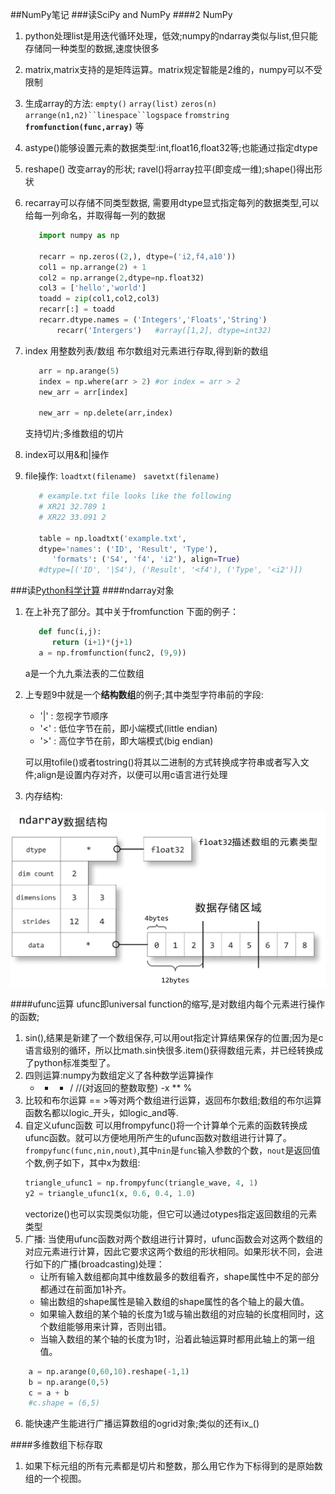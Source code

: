 ##NumPy笔记
###读SciPy and NumPy
####2 NumPy
1.  python处理list是用迭代循环处理，低效;numpy的ndarray类似与list,但只能存储同一种类型的数据,速度快很多
2.  matrix,matrix支持的是矩阵运算。matrix规定智能是2维的，numpy可以不受限制
3.  生成array的方法: `empty()` `array(list)` `zeros(n)` `arrange(n1,n2)``linespace``logspace` `fromstring` **`fromfunction(func,array)`** 等
4.  astype()能够设置元素的数据类型:int,float16,float32等;也能通过指定dtype
5.  reshape() 改变array的形状; ravel()将array拉平(即变成一维);shape()得出形状
6.  recarray可以存储不同类型数据, 需要用dtype显式指定每列的数据类型,可以给每一列命名，并取得每一列的数据
    ```python
	   import numpy as np

	   recarr = np.zeros((2,), dtype=('i2,f4,a10'))
	   col1 = np.arrange(2) + 1
	   col2 = np.arrange(2,dtype=np.float32)
	   col3 = ['hello','world']
	   toadd = zip(col1,col2,col3)
	   recarr[:] = toadd
	   recarr.dtype.names = ('Integers','Floats','String')
    	   recarr('Intergers')   #array([1,2], dtype=int32)
    ```
    
7.  index 用整数列表/数组 布尔数组对元素进行存取,得到新的数组
    ```python
	   arr = np.arange(5)
	   index = np.where(arr > 2) #or index = arr > 2
	   new_arr = arr[index]

	   new_arr = np.delete(arr,index)
    ```
    支持切片;多维数组的切片
8.  index可以用&和|操作

9.  file操作: `loadtxt(filename)` ` savetxt(filename)`
    ```python
	   # example.txt file looks like the following
	   # XR21 32.789 1
	   # XR22 33.091 2

	   table = np.loadtxt('example.txt',
	   dtype='names': ('ID', 'Result', 'Type'),
		  'formats': ('S4', 'f4', 'i2'), align=True)
	   #dtype=[('ID', '|S4'), ('Result', '<f4'), ('Type', '<i2')])
    ```

###读[Python科学计算](http://hyry.dip.jp/tech/book/page/scipy/numpy.html)
####ndarray对象
1.  在上补充了部分。其中关于fromfunction 下面的例子：
    ```python
	   def func(i,j):
		  return (i+1)*(j+1)
	   a = np.fromfunction(func2, (9,9))
    ```
    a是一个九九乘法表的二位数组
2.  上专题9中就是一个**结构数组**的例子;其中类型字符串前的字段:
    *   '|' : 忽视字节顺序
    *   '<' : 低位字节在前，即小端模式(little endian)
    *   '>' : 高位字节在前，即大端模式(big endian)
        
    可以用tofile()或者tostring()将其以二进制的方式转换成字符串或者写入文件;align是设置内存对齐，以便可以用c语言进行处理
    
3.  内存结构:
<img src="./numpy_memory_struct.png" length="800" width="800"/>

####ufunc运算
    ufunc即universal function的缩写,是对数组内每个元素进行操作的函数;
1.  sin(),结果是新建了一个数组保存,可以用out指定计算结果保存的位置;因为是c语言级别的循环，所以比math.sin快很多.item()获得数组元素，并已经转换成了python标准类型了。
2.  四则运算:numpy为数组定义了各种数学运算操作
    + - * / //(对返回的整数取整) -x ** % 
3.  比较和布尔运算
    == >等对两个数组进行运算，返回布尔数组;数组的布尔运算函数名都以logic_开头，如logic_and等.
4.  自定义ufunc函数
    可以用frompyfunc()将一个计算单个元素的函数转换成ufunc函数。就可以方便地用所产生的ufunc函数对数组进行计算了。
    `frompyfunc(func,nin,nout)`,其中`nin`是`func`输入参数的个数，`nout`是返回值个数,例子如下，其中x为数组:
    ```python
	triangle_ufunc1 = np.frompyfunc(triangle_wave, 4, 1)
	y2 = triangle_ufunc1(x, 0.6, 0.4, 1.0)
    ```
    vectorize()也可以实现类似功能，但它可以通过otypes指定返回数组的元素类型
5. 广播:
	当使用ufunc函数对两个数组进行计算时，ufunc函数会对这两个数组的对应元素进行计算，因此它要求这两个数组的形状相同。如果形状不同，会进行如下的广播(broadcasting)处理：
	* 让所有输入数组都向其中维数最多的数组看齐，shape属性中不足的部分都通过在前面加1补齐。
	* 输出数组的shape属性是输入数组的shape属性的各个轴上的最大值。
	* 如果输入数组的某个轴的长度为1或与输出数组的对应轴的长度相同时，这个数组能够用来计算，否则出错。
	* 当输入数组的某个轴的长度为1时，沿着此轴运算时都用此轴上的第一组值。
```python
	a = np.arange(0,60,10).reshape(-1,1)
	b = np.arange(0,5)
	c = a + b
	#c.shape = (6,5)
```

6. 能快速产生能进行广播运算数组的ogrid对象;类似的还有ix_()

####多维数组下标存取
1. 如果下标元组的所有元素都是切片和整数，那么用它作为下标得到的是原始数组的一个视图。

